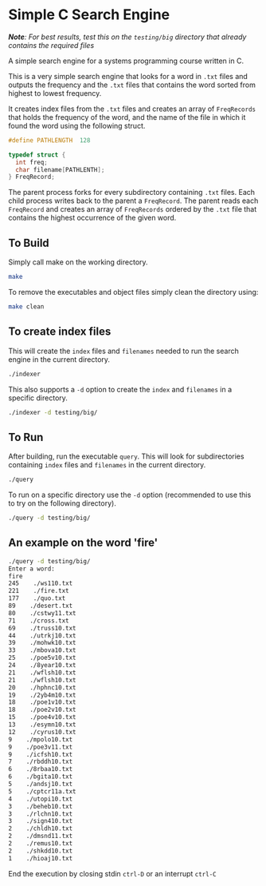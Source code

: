 # Simple C Search Engine
***Note**: For best results, test this on the `testing/big` directory that already contains the required files*

A simple search engine for a systems programming course written in C.

This is a very simple search engine that looks for a word in `.txt` files and outputs the frequency and the `.txt` files that contains the word sorted from highest to lowest frequency.

It creates index files from the `.txt` files and creates an array of `FreqRecords` that holds the frequency of the word, and the name of the file in which it found the word using the following struct.

```C
#define PATHLENGTH  128

typedef struct {
  int freq;
  char filename[PATHLENTH];
} FreqRecord;
```

The parent process forks for every subdirectory containing `.txt` files. Each child process writes back to the parent a `FreqRecord`. The parent reads each `FreqRecord` and creates an array of `FreqRecords` ordered by the `.txt` file that contains the highest occurrence of the given word.

## To Build
Simply call make on the working directory.
```bash
make
```
To remove the executables and object files simply clean the directory using:
```bash
make clean
```

## To create index files
This will create the `index` files and `filenames` needed to run the search engine in the current directory.
```bash
./indexer
```
This also supports a `-d` option to create the `index` and `filenames` in a specific directory.
```bash
./indexer -d testing/big/
```

## To Run
After building, run the executable `query`. This will look for subdirectories containing `index` files and `filenames` in the current directory.
```bash
./query
```

To run on a specific directory use the `-d` option (recommended to use this to try on the following directory).
```bash
./query -d testing/big/
```

## An example on the word 'fire'
```bash
./query -d testing/big/
Enter a word:
fire
245    ./ws110.txt
221    ./fire.txt
177    ./quo.txt
89    ./desert.txt
80    ./cstwy11.txt
71    ./cross.txt
69    ./truss10.txt
44    ./utrkj10.txt
39    ./mohwk10.txt
33    ./mbova10.txt
25    ./poe5v10.txt
24    ./8year10.txt
21    ./wflsh10.txt
21    ./wflsh10.txt
20    ./hphnc10.txt
19    ./2yb4m10.txt
18    ./poe1v10.txt
18    ./poe2v10.txt
15    ./poe4v10.txt
13    ./esymn10.txt
12    ./cyrus10.txt
9    ./mpolo10.txt
9    ./poe3v11.txt
9    ./icfsh10.txt
7    ./rbddh10.txt
6    ./8rbaa10.txt
6    ./bgita10.txt
5    ./andsj10.txt
5    ./cptcr11a.txt
4    ./utopi10.txt
3    ./beheb10.txt
3    ./rlchn10.txt
3    ./sign410.txt
2    ./chldh10.txt
2    ./dmsnd11.txt
2    ./remus10.txt
2    ./shkdd10.txt
1    ./hioaj10.txt
```

End the execution by closing stdin `ctrl-D` or an interrupt `ctrl-C`
